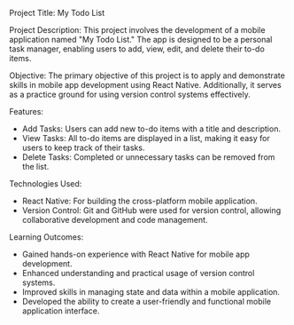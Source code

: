 Project Title: My Todo List

Project Description:
This project involves the development of a mobile application named "My Todo List." The app is designed to be a personal task manager, enabling users to add, view, edit, and delete their to-do items.

Objective:
The primary objective of this project is to apply and demonstrate skills in mobile app development using React Native. Additionally, it serves as a practice ground for using version control systems effectively.

Features:
- Add Tasks: Users can add new to-do items with a title and description.
- View Tasks: All to-do items are displayed in a list, making it easy for users to keep track of their tasks.
- Delete Tasks: Completed or unnecessary tasks can be removed from the list.

Technologies Used:
- React Native: For building the cross-platform mobile application.
- Version Control: Git and GitHub were used for version control, allowing collaborative development and code management.

Learning Outcomes:
- Gained hands-on experience with React Native for mobile app development.
- Enhanced understanding and practical usage of version control systems.
- Improved skills in managing state and data within a mobile application.
- Developed the ability to create a user-friendly and functional mobile application interface.
